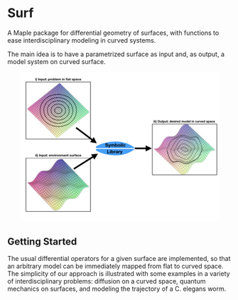 # Surf   
A Maple package for differential geometry of surfaces, with functions to ease interdisciplinary modeling in curved systems. 

The main idea is to have a parametrized surface as input and, as output, a model  system  on  curved  surface. 

<p align="center">  <img src="https://github.com/marcelopiropo/Surf/blob/master/img01surf.001.jpeg" width="450"> 
  </p>

## Getting Started

The  usual  differential operators  for  a  given  surface are  implemented,  so  that  an  arbitrary  model can  be  immediately  mapped from flat to curved space.  The simplicity of our approach is illustrated with some examples in a variety of interdisciplinary problems:  diffusion on a curved space, quantum mechanics on surfaces, and modeling the trajectory of a C. elegans worm. 


